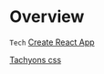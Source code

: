 # Overview

`Tech`
[Create React App](https://github.com/facebook/create-react-app)

[Tachyons css](https://tachyons.io/docs/table-of-styles/)
